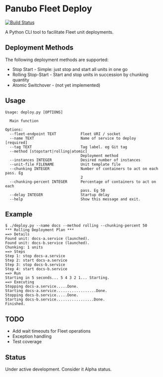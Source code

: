# Panubo Fleet Deploy

[![Build Status](https://travis-ci.org/panubo/fleet-deploy.svg?branch=master)](https://travis-ci.org/panubo/fleet-deploy)


A Python CLI tool to facilitate Fleet unit deployments.

## Deployment Methods

The following deployment methods are supported:

- Stop Start - Simple: just stop and start all units in one go
- Rolling Stop-Start - Start and stop units in succession by chunking quantity
- Atomic Switchover - (not yet implemented)

## Usage

```
Usage: deploy.py [OPTIONS]

  Main function

Options:
  --fleet-endpoint TEXT           Fleet URI / socket
  --name TEXT                     Name of service to deploy  [required]
  --tag TEXT                      Tag label. eg Git tag
  --method [stopstart|rolling|atomic]
                                  Deployment method
  --instances INTEGER             Desired number of instances
  --unit-file FILENAME            Unit template file
  --chunking INTEGER              Number of containers to act on each pass. Eg
                                  2
  --chunking-percent INTEGER      Percentage of containers to act on each
                                  pass. Eg 50
  --delay INTEGER                 Startup delay
  --help                          Show this message and exit.
```

## Example

```
$ ./deploy.py --name docs --method rolling --chunking-percent 50
*** Rolling Deployment Plan ***
==> Details
Found unit: docs-a.service (launched).
Found unit: docs-b.service (launched).
Chunking: 1 units
==> Steps
Step 1: stop docs-a.service
Step 2: start docs-a.service
Step 3: stop docs-b.service
Step 4: start docs-b.service
==> Run
Starting in 5 seconds... 5 4 3 2 1... Starting.
==> Executing
Stopping docs-a.service.....Done.
Starting docs-a.service..................Done.
Stopping docs-b.service.....Done.
Starting docs-b.service.................Done.
Finished.
```

## TODO

- Add wait timeouts for Fleet operations 
- Exception handling
- Test coverage

## Status

Under active development. Consider it Alpha status.
